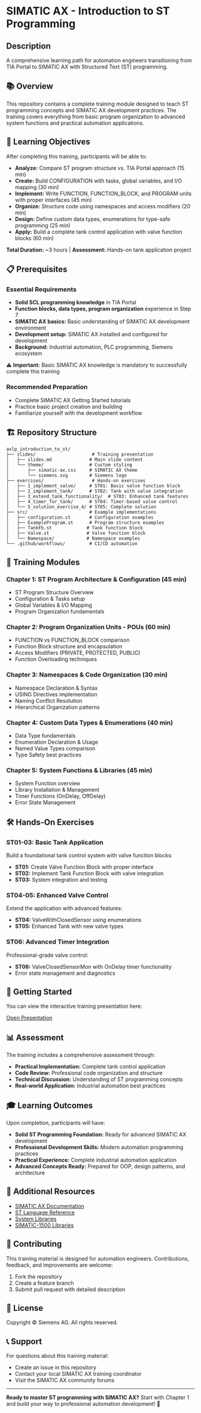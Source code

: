 # SIMATIC AX - Introduction to ST Programming


## Description
A comprehensive learning path for automation engineers transitioning from TIA Portal to SIMATIC AX with Structured Text (ST) programming.

## 📚 Overview

This repository contains a complete training module designed to teach ST programming concepts and SIMATIC AX development practices. The training covers everything from basic program organization to advanced system functions and practical automation applications.

## 🎯 Learning Objectives

After completing this training, participants will be able to:

- **Analyze:** Compare ST program structure vs. TIA Portal approach (15 min)
- **Create:** Build CONFIGURATION with tasks, global variables, and I/O mapping (30 min)
- **Implement:** Write FUNCTION, FUNCTION_BLOCK, and PROGRAM units with proper interfaces (45 min)
- **Organize:** Structure code using namespaces and access modifiers (20 min)
- **Design:** Define custom data types, enumerations for type-safe programming (25 min)
- **Apply:** Build a complete tank control application with valve function blocks (60 min)

**Total Duration:** ~3 hours | **Assessment:** Hands-on tank application project

## 📋 Prerequisites

### Essential Requirements
- **Solid SCL programming knowledge** in TIA Portal
- **Function blocks, data types, program organization** experience in Step 7
- **SIMATIC AX basics:** Basic understanding of SIMATIC AX development environment
- **Development setup:** SIMATIC AX installed and configured for development
- **Background:** Industrial automation, PLC programming, Siemens ecosystem

⚠️ **Important:** Basic SIMATIC AX knowledge is mandatory to successfully complete this training

### Recommended Preparation
- Complete SIMATIC AX Getting Started tutorials
- Practice basic project creation and building
- Familiarize yourself with the development workflow

## 🏗️ Repository Structure

```
axlp_introduction_to_st/
├── slides/                     # Training presentation
│   ├── slides.md              # Main slide content
│   └── theme/                 # Custom styling
│       ├── simatic-ax.css     # SIMATIC AX theme
│       └── siemens.svg        # Siemens logo
├── exercises/                  # Hands-on exercises
│   ├── 1_implement_valve/     # ST01: Basic valve function block
│   ├── 2_implement_tank/      # ST02: Tank with valve integration
│   ├── 3_extend_tank_functionality/  # ST03: Enhanced tank features
│   ├── 4_timer_for_tank/      # ST04: Timer-based valve control
│   └── 5_solution_exercise_4/ # ST05: Complete solution
├── src/                       # Example implementations
│   ├── configuration.st       # Configuration examples
│   ├── ExampleProgram.st      # Program structure examples
│   ├── TankFb.st             # Tank function block
│   ├── Valve.st              # Valve function block
│   └── Namespace/            # Namespace examples
└── .github/workflows/         # CI/CD automation
```

## 📖 Training Modules

### Chapter 1: ST Program Architecture & Configuration (45 min)
- ST Program Structure Overview
- Configuration & Tasks setup
- Global Variables & I/O Mapping
- Program Organization fundamentals

### Chapter 2: Program Organization Units - POUs (60 min)
- FUNCTION vs FUNCTION_BLOCK comparison
- Function Block structure and encapsulation
- Access Modifiers (PRIVATE, PROTECTED, PUBLIC)
- Function Overloading techniques

### Chapter 3: Namespaces & Code Organization (30 min)
- Namespace Declaration & Syntax
- USING Directives implementation
- Naming Conflict Resolution
- Hierarchical Organization patterns

### Chapter 4: Custom Data Types & Enumerations (40 min)
- Data Type fundamentals
- Enumeration Declaration & Usage
- Named Value Types comparison
- Type Safety best practices

### Chapter 5: System Functions & Libraries (45 min)
- System Function overview
- Library Installation & Management
- Timer Functions (OnDelay, OffDelay)
- Error State Management

## 🛠️ Hands-On Exercises

### ST01-03: Basic Tank Application
Build a foundational tank control system with valve function blocks:
- **ST01:** Create Valve Function Block with proper interface
- **ST02:** Implement Tank Function Block with valve integration
- **ST03:** System integration and testing

### ST04-05: Enhanced Valve Control
Extend the application with advanced features:
- **ST04:** ValveWithClosedSensor using enumerations
- **ST05:** Enhanced Tank with new valve types

### ST06: Advanced Timer Integration
Professional-grade valve control:
- **ST06:** ValveClosedSensorMon with OnDelay timer functionality
- Error state management and diagnostics

## 🚀 Getting Started

You can view the interactive training presentation here:

[Open Presentation](https://simatic-ax.github.io/axlp_introduction_to_st/#/)

## 📊 Assessment

The training includes a comprehensive assessment through:
- **Practical Implementation:** Complete tank control application
- **Code Review:** Professional code organization and structure
- **Technical Discussion:** Understanding of ST programming concepts
- **Real-world Application:** Industrial automation best practices

## 🎓 Learning Outcomes

Upon completion, participants will have:
- **Solid ST Programming Foundation:** Ready for advanced SIMATIC AX development
- **Professional Development Skills:** Modern automation programming practices
- **Practical Experience:** Complete industrial automation application
- **Advanced Concepts Ready:** Prepared for OOP, design patterns, and architecture

## 🔗 Additional Resources

- [SIMATIC AX Documentation](https://console.simatic-ax.siemens.io/docs)
- [ST Language Reference](https://console.simatic-ax.siemens.io/docs/st/language)
- [System Libraries](https://console.simatic-ax.siemens.io/docs/libraries/system)
- [SIMATIC-1500 Libraries](https://console.simatic-ax.siemens.io/docs/libraries/simatic-1500)

## 🤝 Contributing

This training material is designed for automation engineers. Contributions, feedback, and improvements are welcome:
1. Fork the repository
2. Create a feature branch
3. Submit pull request with detailed description

## 📄 License

Copyright © Siemens AG. All rights reserved.

## 📞 Support

For questions about this training material:
- Create an issue in this repository
- Contact your local SIMATIC AX training coordinator
- Visit the SIMATIC AX community forums

---

**Ready to master ST programming with SIMATIC AX?** Start with Chapter 1 and build your way to professional automation development! 🚀
